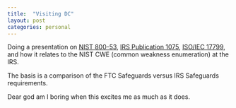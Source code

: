 ```yaml
---
title:  "Visiting DC"
layout: post
categories: personal
---
```


Doing a presentation on [NIST 800-53](https://www.nist.gov/privacy-framework/nist-sp-800-53), [IRS Publication 1075](https://www.irs.gov/pub/irs-pdf/p1075.pdf), [ISO/IEC 17799](https://www.iso.org/standard/39612.html), and how it relates to the NIST CWE (common weakness enumeration) at the IRS.

The basis is a comparison of the FTC Safeguards versus IRS Safeguards requirements.

Dear god am I boring when this excites me as much as it does.
